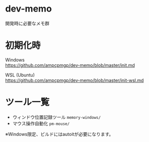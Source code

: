# dev-memo
開発時に必要なメモ群

# 初期化時
Windows  
https://github.com/ampcpmgp/dev-memo/blob/master/init.md


WSL (Ubuntu)  
https://github.com/ampcpmgp/dev-memo/blob/master/init-wsl.md



# ツール一覧

* ウィンドウ位置記録ツール `memory-windows/`
* マウス操作自動化 `pm-mouse/`

※Windows限定、ビルドにはautoitが必要になります。

